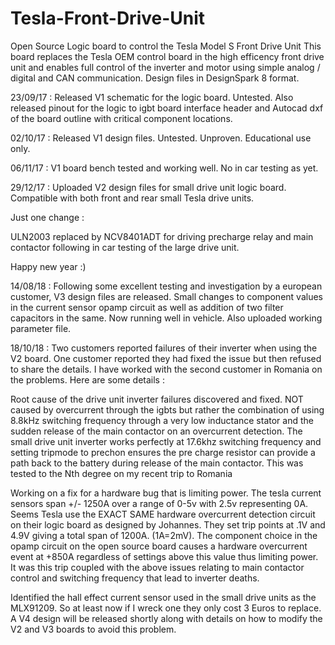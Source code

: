# Tesla-Front-Drive-Unit
Open Source Logic board to control the Tesla Model S Front Drive Unit
This board replaces the Tesla OEM control board in the high efficency front drive unit
and enables full control of the inverter and motor using simple analog / digital and CAN communication. Design files in DesignSpark 8 format.

23/09/17 : Released V1 schematic for the logic board. Untested. Also released pinout for the logic to igbt board interface header and Autocad dxf of the board outline with critical component locations.

02/10/17 : Released V1 design files. Untested. Unproven. Educational use only.

06/11/17 : V1 board bench tested and working well. No in car testing as yet.

29/12/17 : Uploaded V2 design files for small drive unit logic board. Compatible with both front and rear small Tesla drive units.

Just one change :

ULN2003 replaced by NCV8401ADT for driving precharge relay and main contactor following in car testing of the large drive unit.

Happy new year :)

14/08/18 : Following some excellent testing and investigation by a european customer, V3 design files are released. Small changes to component values in the current sensor opamp circuit as well as addition of two filter capacitors in the same. Now running well in vehicle. Also uploaded working parameter file.

18/10/18 : Two customers reported failures of their inverter when using the V2 board. One customer reported they had fixed the issue but then refused to share the details. I have worked with the second customer in Romania on the problems. Here are some details :

Root cause of the drive unit inverter failures discovered and fixed.
NOT caused by overcurrent through the igbts but rather the combination of using 8.8kHz switching frequency through a very low inductance stator and the sudden release of the main contactor on an overcurrent detection. The small drive unit inverter works perfectly at 17.6khz switching frequency and setting tripmode to prechon ensures the pre charge resistor can provide a path back to the battery during release of the main contactor. This was tested to the Nth degree on my recent trip to Romania

Working on a fix for a hardware bug that is limiting power. The tesla current sensors span +/- 1250A over a range of 0-5v with 2.5v representing 0A. Seems Tesla use the EXACT SAME hardware overcurrent detection circuit on their logic board as designed by Johannes. They set trip points at .1V and 4.9V giving a total span of 1200A. (1A=2mV). The component choice in the opamp circuit on the open source board causes a hardware overcurrent event at +850A regardless of settings above this value thus limiting power. It was this trip coupled with the above issues relating to main contactor control and switching frequency that lead to inverter deaths.

Identified the hall effect current sensor used in the small drive units as the MLX91209. So at least now if I wreck one they only cost 3 Euros to replace. A V4 design will be released shortly along with details on how to modify the V2 and V3 boards to avoid this problem. 
